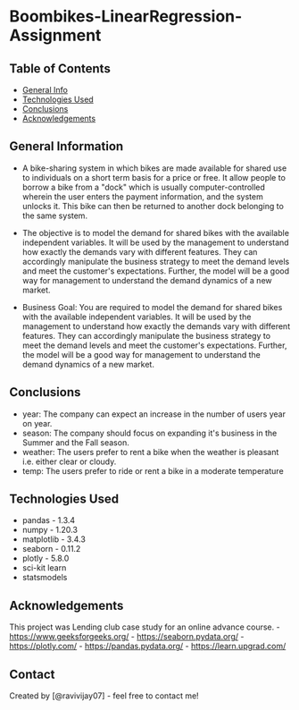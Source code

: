 # Boombikes-LinearRegression-Assignment


## Table of Contents
* [General Info](#general-information)
* [Technologies Used](#technologies-used)
* [Conclusions](#conclusions)
* [Acknowledgements](#acknowledgements)


## General Information
- A bike-sharing system in which bikes are made available for shared use to individuals on a short term basis for a price or free. It allow people to borrow a bike from a "dock" which is usually computer-controlled wherein the user enters the payment information, and the system unlocks it. This bike can then be returned to another dock belonging to the same system.

- The objective is to model the demand for shared bikes with the available independent variables. It will be used by the management to understand how exactly the demands vary with different features. They can accordingly manipulate the business strategy to meet the demand levels and meet the customer's expectations. Further, the model will be a good way for management to understand the demand dynamics of a new market.

- Business Goal:
You are required to model the demand for shared bikes with the available independent variables. It will be used by the management to understand how exactly the demands vary with different features. They can accordingly manipulate the business strategy to meet the demand levels and meet the customer's expectations. Further, the model will be a good way for management to understand the demand dynamics of a new market. 


## Conclusions
- year: The company can expect an increase in the number of users year on year.
- season: The company should focus on expanding it's business in the Summer and the Fall season.
- weather: The users prefer to rent a bike when the weather is pleasant i.e. either clear or cloudy.
- temp: The users prefer to ride or rent a bike in a moderate temperature



## Technologies Used
- pandas - 1.3.4
- numpy - 1.20.3
- matplotlib - 3.4.3
- seaborn - 0.11.2
- plotly - 5.8.0
- sci-kit learn
- statsmodels


## Acknowledgements
This project was Lending club case study for an online advance course.
    - https://www.geeksforgeeks.org/
    - https://seaborn.pydata.org/
    - https://plotly.com/
    - https://pandas.pydata.org/
    - https://learn.upgrad.com/

## Contact
Created by [@ravivijay07] - feel free to contact me!

